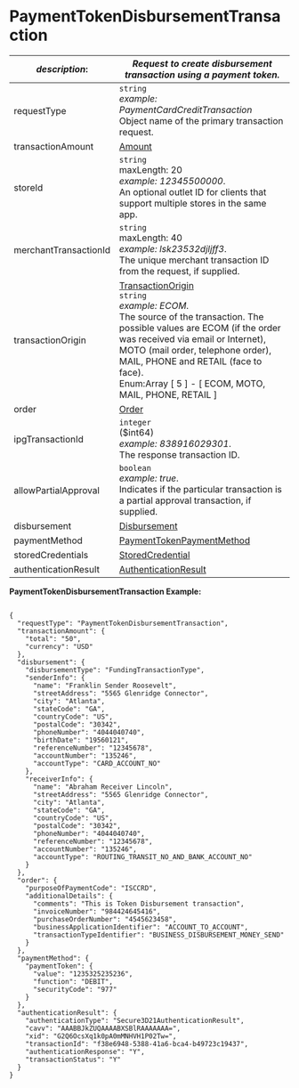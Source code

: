 
# PaymentTokenDisbursementTransaction

| *description*:   | *Request to create disbursement transaction using a payment token.*|
|----|----|
| requestType |    ``` string ```   <br/> *example:   PaymentCardCreditTransaction*  <br/> Object name of the primary transaction request.|
| transactionAmount | [Amount](?path=docs/schemas-md/Amount.md)|
| storeId |    ``` string ```   <br/> maxLength: 20   <br/> *example: 12345500000*.  <br/> An optional outlet ID for clients that support multiple stores in the same app.|
| merchantTransactionId |    ``` string ```   <br/> maxLength: 40  <br/> *example: lsk23532djljff3*.  <br/> The unique merchant transaction ID from the request, if supplied.|
| transactionOrigin |  [TransactionOrigin](?path=docs/schemas-md/TransactionOrigin.md)  <br/>  ``` string ```   <br/> *example: ECOM*. <br/> The source of the transaction. The possible values are ECOM (if the order was received via email or Internet), MOTO (mail order, telephone order), MAIL, PHONE and RETAIL (face to face).  <br/> Enum:Array [ 5 ] - [ ECOM, MOTO, MAIL, PHONE, RETAIL ]|
| order | [Order](?path=docs/schemas-md/Order.md)|
| ipgTransactionId |    ``` integer ```  <br/> ($int64)   <br/> *example: 838916029301*.  <br/> The response transaction ID.|
| allowPartialApproval |    ``` boolean ```   <br/> *example: true*.  <br/> Indicates if the particular transaction is a partial approval transaction, if supplied.|
| disbursement | [Disbursement](?path=docs/schemas-md/Disbursement.md)|
| paymentMethod | [PaymentTokenPaymentMethod](?path=docs/schemas-md/PaymentTokenPaymentMethod.md)|
| storedCredentials | [StoredCredential](?path=docs/schemas-md/StoredCredential.md)|   
| authenticationResult | [AuthenticationResult](?path=docs/schemas-md/AuthenticationResult.md)| 

**PaymentTokenDisbursementTransaction Example:**

```{r}

{
  "requestType": "PaymentTokenDisbursementTransaction",
  "transactionAmount": {
    "total": "50",
    "currency": "USD"
  },
  "disbursement": {
    "disbursementType": "FundingTransactionType",
    "senderInfo": {
      "name": "Franklin Sender Roosevelt",
      "streetAddress": "5565 Glenridge Connector",
      "city": "Atlanta",
      "stateCode": "GA",
      "countryCode": "US",
      "postalCode": "30342",
      "phoneNumber": "4044040740",
      "birthDate": "19560121",
      "referenceNumber": "12345678",
      "accountNumber": "135246",
      "accountType": "CARD_ACCOUNT_NO"
    },
    "receiverInfo": {
      "name": "Abraham Receiver Lincoln",
      "streetAddress": "5565 Glenridge Connector",
      "city": "Atlanta",
      "stateCode": "GA",
      "countryCode": "US",
      "postalCode": "30342",
      "phoneNumber": "4044040740",
      "referenceNumber": "12345678",
      "accountNumber": "135246",
      "accountType": "ROUTING_TRANSIT_NO_AND_BANK_ACCOUNT_NO"
    }
  },
  "order": {
    "purposeOfPaymentCode": "ISCCRD",
    "additionalDetails": {
      "comments": "This is Token Disbursement transaction",
      "invoiceNumber": "984424645416",
      "purchaseOrderNumber": "4545623458",
      "businessApplicationIdentifier": "ACCOUNT_TO_ACCOUNT",
      "transactionTypeIdentifier": "BUSINESS_DISBURSEMENT_MONEY_SEND"
    }
  },
  "paymentMethod": {
    "paymentToken": {
      "value": "1235325235236",
      "function": "DEBIT",
      "securityCode": "977"
    }
  },
  "authenticationResult": {
    "authenticationType": "Secure3D21AuthenticationResult",
    "cavv": "AAABBJkZUQAAAABXSBlRAAAAAAA=",
    "xid": "G2Q6OcsXq1k0pA0mMNHVH1P02Tw=",
    "transactionId": "f38e6948-5388-41a6-bca4-b49723c19437",
    "authenticationResponse": "Y",
    "transactionStatus": "Y"
  }
}
```  

   







   



 
